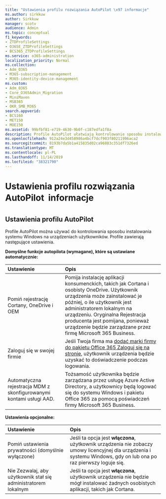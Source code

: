 ```yaml
---
title: "Ustawienia profilu rozwiązania AutoPilot \x97 informacje"
ms.author: sirkkuw
author: Sirkkuw
manager: scotv
audience: Admin
ms.topic: conceptual
f1_keywords:
- ZTDProfileSettings
- O365E_ZTDProfileSettings
- BCS365_ZTDProfileSettings
ms.service: o365-administration
localization_priority: Normal
ms.collection:
- Adm_O365
- M365-subscription-management
- M365-identity-device-management
ms.custom:
- Adm_O365
- Core_O365Admin_Migration
- MiniMaven
- MSB365
- OKR_SMB_M365
search.appverid:
- BCS160
- MET150
- MOE150
ms.assetid: 99bfbf81-e719-4630-9b0f-c187edfa1f8a
description: Profile AutoPilot ułatwiają kontrolowanie sposobu instalowania systemu Windows na urządzeniach użytkowników. Profile zawierają domyślne i opcjonalne ustawienia, takie jak Pomiń instalację Cortany.
ms.openlocfilehash: 912a24e3d458986a4bcf7dcf903f80211996aca2
ms.sourcegitcommit: 8193b7da5b1a415835d02ca96883c351df7326ed
ms.translationtype: MT
ms.contentlocale: pl-PL
ms.lasthandoff: 11/14/2019
ms.locfileid: "38321790"
---
```

# <a name="about-autopilot-profile-settings"></a>Ustawienia profilu rozwiązania AutoPilot  informacje

## <a name="autopilot-profile-settings"></a>Ustawienia profilu AutoPilot

Profile AutoPilot można używać do kontrolowania sposobu instalowania systemu Windows na urządzeniach użytkowników. Profile zawierają następujące ustawienia.
  
 **Domyślne funkcje autopilota (wymagane), które są ustawiane automatycznie:**
  
|**Ustawienie**|**Opis**|
|:-----|:-----|
|Pomiń rejestrację Cortany, OneDrive i OEM  <br/> |Pomija instalację aplikacji konsumenckich, takich jak Cortana i osobisty OneDrive. Użytkownik urządzenia może zainstalować je później, o ile użytkownik jest administratorem lokalnym na urządzeniu. Oryginalna Rejestracja producenta jest pomijana, ponieważ urządzenie będzie zarządzane przez firmę Microsoft 365 Business.  <br/> |
|Zaloguj się w swojej firmie  <br/> |Jeśli Twoja firma ma [dodać marki firmy do pakietu Office 365 Zaloguj się na stronie](https://support.office.com/article/a1229cdb-ce19-4da5-90c7-2b9b146aef0a), użytkownik urządzenia będzie uzyskać to doświadczenie podczas logowania.  <br/> |
|Automatyczna rejestracja MDM z skonfigurowanymi kontami usługi AAD.  <br/> |Tożsamość użytkownika będzie zarządzana przez usługę Azure Active Directory, a użytkownicy będą logować się do systemu Windows i pakietu Office 365 za pomocą poświadczeń firmy Microsoft 365 Business.  <br/> |
   
 **Ustawienia opcjonalne:**
  
|**Ustawienie**|**Opis**|
|:-----|:-----|
|Pomiń ustawienia prywatności (domyślnie wyłączone)  <br/> |Jeśli ta opcja jest **włączona**, użytkownik urządzenia nie zobaczy umowy licencyjnej dla urządzenia i systemu Windows, gdy on lub ona po raz pierwszy loguje się.  <br/> |
|Nie Zezwalaj, aby użytkownik stał się administratorem lokalnym  <br/> |Jeśli ta opcja jest **włączona**, użytkownik urządzenia nie będzie mógł instalować żadnych osobistych aplikacji, takich jak Cortana.<br/> |
   
